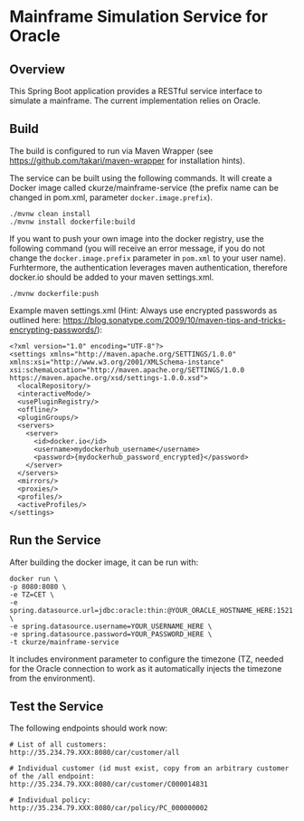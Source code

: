 # Mainframe Simulation Service for Oracle

## Overview
This Spring Boot application provides a RESTful service interface to simulate a mainframe. The current implementation relies on Oracle. 

## Build
The build is configured to run via Maven Wrapper (see https://github.com/takari/maven-wrapper for installation hints).

The service can be built using the following commands. It will create a Docker image called ckurze/mainframe-service (the prefix name can be changed in pom.xml, parameter ```docker.image.prefix```).
```
./mvnw clean install
./mvnw install dockerfile:build
```

If you want to push your own image into the docker registry, use the following command (you will receive an error message, if you do not change the ```docker.image.prefix``` parameter in ```pom.xml``` to your user name). Furhtermore, the authentication leverages maven authentication, therefore docker.io should be added to your maven settings.xml.
```
./mvnw dockerfile:push
```

Example maven settings.xml (Hint: Always use encrypted passwords as outlined here: https://blog.sonatype.com/2009/10/maven-tips-and-tricks-encrypting-passwords/):
```
<?xml version="1.0" encoding="UTF-8"?>
<settings xmlns="http://maven.apache.org/SETTINGS/1.0.0"      xmlns:xsi="http://www.w3.org/2001/XMLSchema-instance"      xsi:schemaLocation="http://maven.apache.org/SETTINGS/1.0.0                          https://maven.apache.org/xsd/settings-1.0.0.xsd">
  <localRepository/>
  <interactiveMode/>
  <usePluginRegistry/>
  <offline/>
  <pluginGroups/>
  <servers>
    <server>
      <id>docker.io</id>
      <username>mydockerhub_username</username>
      <password>{mydockerhub_password_encrypted}</password>
    </server>
  </servers>
  <mirrors/>
  <proxies/>
  <profiles/>
  <activeProfiles/>
</settings>
```

## Run the Service ##
After building the docker image, it can be run with:
```
docker run \
-p 8080:8080 \
-e TZ=CET \
-e spring.datasource.url=jdbc:oracle:thin:@YOUR_ORACLE_HOSTNAME_HERE:1521:XE \
-e spring.datasource.username=YOUR_USERNAME_HERE \
-e spring.datasource.password=YOUR_PASSWORD_HERE \
-t ckurze/mainframe-service
```

It includes environment parameter to configure the timezone (TZ, needed for the Oracle connection to work as it automatically injects the timezone from the environment).

## Test the Service ##

The following endpoints should work now:
```
# List of all customers:
http://35.234.79.XXX:8080/car/customer/all

# Individual customer (id must exist, copy from an arbitrary customer of the /all endpoint:
http://35.234.79.XXX:8080/car/customer/C000014831

# Individual policy:
http://35.234.79.XXX:8080/car/policy/PC_000000002
```
